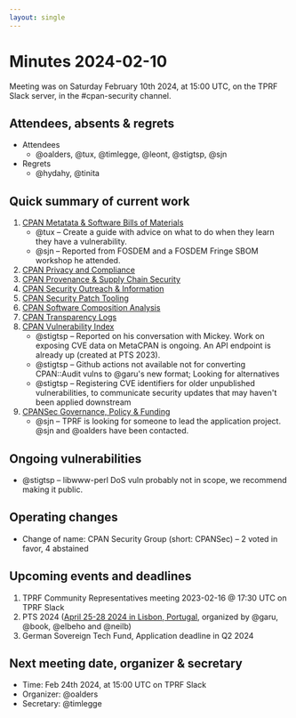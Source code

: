 ```yaml
---
layout: single
---
```


# Minutes 2024-02-10

Meeting was on Saturday February 10th 2024, at 15:00 UTC, on the TPRF Slack server, in the #cpan-security channel.


## Attendees, absents & regrets

- Attendees
    - @oalders, @tux, @timlegge, @leont, @stigtsp, @sjn
- Regrets
    - @hydahy, @tinita


## Quick summary of current work

1. [CPAN Metatata & Software Bills of Materials](https://github.com/orgs/CPAN-Security/projects/1)
    - @tux – Create a guide with advice on what to do when they learn they have a vulnerability.
    - @sjn – Reported from FOSDEM and a FOSDEM Fringe SBOM workshop he attended.
2. [CPAN Privacy and Compliance](https://github.com/orgs/CPAN-Security/projects/9)
3. [CPAN Provenance & Supply Chain Security](https://github.com/orgs/CPAN-Security/projects/3)
4. [CPAN Security Outreach & Information](https://github.com/orgs/CPAN-Security/projects/12)
5. [CPAN Security Patch Tooling](https://github.com/orgs/CPAN-Security/projects/11)
6. [CPAN Software Composition Analysis](https://github.com/orgs/CPAN-Security/projects/6)
7. [CPAN Transparency Logs](https://github.com/orgs/CPAN-Security/projects/2)
8. [CPAN Vulnerability Index](https://github.com/orgs/CPAN-Security/projects/10)
    - @stigtsp – Reported on his conversation with Mickey. Work on exposing CVE data on MetaCPAN is ongoing. An API endpoint is already up (created at PTS 2023).
    - @stigtsp – Github actions not available not for converting CPAN::Audit vulns to @garu's new format; Looking for alternatives
    - @stigtsp – Registering CVE identifiers for older unpublished vulnerabilities, to communicate security updates that may haven't been applied downstream
9. [CPANSec Governance, Policy & Funding](https://github.com/orgs/CPAN-Security/projects/7)
    - @sjn – TPRF is looking for someone to lead the application project. @sjn and @oalders have been contacted.

## Ongoing vulnerabilities

- @stigtsp – libwww-perl DoS vuln probably not in scope, we recommend making it public.

## Operating changes

- Change of name: CPAN Security Group (short: CPANSec) – 2 voted in favor, 4 abstained

## Upcoming events and deadlines

1. TPRF Community Representatives meeting 2023-02-16 @ 17:30 UTC on TPRF Slack
2. PTS 2024 ([April 25-28 2024 in Lisbon, Portugal](https://blogs.perl.org/users/book/2024/02/announcing-the-perl-toolchain-summit-in-2024.html), organized by @garu, @book, @elbeho and @neilb)
3. German Sovereign Tech Fund, Application deadline in Q2 2024

## Next meeting date, organizer & secretary

- Time: Feb 24th 2024, at 15:00 UTC on TPRF Slack
- Organizer: @oalders
- Secretary: @timlegge
